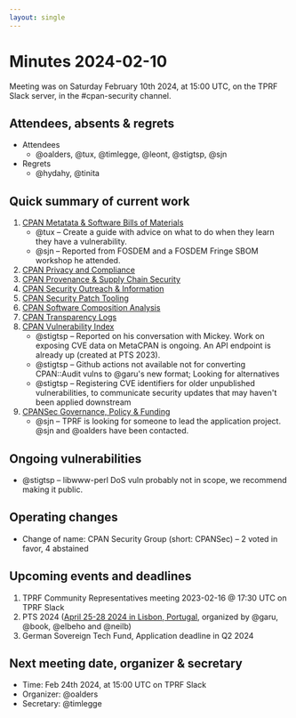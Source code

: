 ```yaml
---
layout: single
---
```


# Minutes 2024-02-10

Meeting was on Saturday February 10th 2024, at 15:00 UTC, on the TPRF Slack server, in the #cpan-security channel.


## Attendees, absents & regrets

- Attendees
    - @oalders, @tux, @timlegge, @leont, @stigtsp, @sjn
- Regrets
    - @hydahy, @tinita


## Quick summary of current work

1. [CPAN Metatata & Software Bills of Materials](https://github.com/orgs/CPAN-Security/projects/1)
    - @tux – Create a guide with advice on what to do when they learn they have a vulnerability.
    - @sjn – Reported from FOSDEM and a FOSDEM Fringe SBOM workshop he attended.
2. [CPAN Privacy and Compliance](https://github.com/orgs/CPAN-Security/projects/9)
3. [CPAN Provenance & Supply Chain Security](https://github.com/orgs/CPAN-Security/projects/3)
4. [CPAN Security Outreach & Information](https://github.com/orgs/CPAN-Security/projects/12)
5. [CPAN Security Patch Tooling](https://github.com/orgs/CPAN-Security/projects/11)
6. [CPAN Software Composition Analysis](https://github.com/orgs/CPAN-Security/projects/6)
7. [CPAN Transparency Logs](https://github.com/orgs/CPAN-Security/projects/2)
8. [CPAN Vulnerability Index](https://github.com/orgs/CPAN-Security/projects/10)
    - @stigtsp – Reported on his conversation with Mickey. Work on exposing CVE data on MetaCPAN is ongoing. An API endpoint is already up (created at PTS 2023).
    - @stigtsp – Github actions not available not for converting CPAN::Audit vulns to @garu's new format; Looking for alternatives
    - @stigtsp – Registering CVE identifiers for older unpublished vulnerabilities, to communicate security updates that may haven't been applied downstream
9. [CPANSec Governance, Policy & Funding](https://github.com/orgs/CPAN-Security/projects/7)
    - @sjn – TPRF is looking for someone to lead the application project. @sjn and @oalders have been contacted.

## Ongoing vulnerabilities

- @stigtsp – libwww-perl DoS vuln probably not in scope, we recommend making it public.

## Operating changes

- Change of name: CPAN Security Group (short: CPANSec) – 2 voted in favor, 4 abstained

## Upcoming events and deadlines

1. TPRF Community Representatives meeting 2023-02-16 @ 17:30 UTC on TPRF Slack
2. PTS 2024 ([April 25-28 2024 in Lisbon, Portugal](https://blogs.perl.org/users/book/2024/02/announcing-the-perl-toolchain-summit-in-2024.html), organized by @garu, @book, @elbeho and @neilb)
3. German Sovereign Tech Fund, Application deadline in Q2 2024

## Next meeting date, organizer & secretary

- Time: Feb 24th 2024, at 15:00 UTC on TPRF Slack
- Organizer: @oalders
- Secretary: @timlegge
